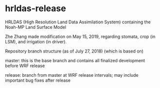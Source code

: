# hrldas-release

HRLDAS (High Resolution Land Data Assimilation System) containing the Noah-MP Land Surface Model

Zhe Zhang made modification on May 15, 2019, regarding stomata, crop (in LSM), and irrigation (in driver).

Repository branch structure (as of July 27, 2018) (which is based on)

  master: this is the base branch and contains all finalized development before WRF release

  release: branch from master at WRF release intervals; may include important bug fixes after release
